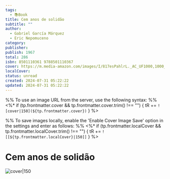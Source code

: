```yaml
---
tags:
  - 📚Book
title: Cem anos de solidão
subtitle: ""
author:
  - Gabriel García Márquez
  - Eric Nepomuceno
category: 
publisher: 
publish: 1967
total: 286
isbn: 8501110361 9788501110367
cover: https://m.media-amazon.com/images/I/817esPahlrL._AC_UF1000,1000_QL80_.jpg
localCover: 
status: unread
created: 2024-07-31 05:22:22
updated: 2024-07-31 05:22:22
---
```


%% To use an image URL from the server, use the following syntax: %%
<%* if (tp.frontmatter.cover && tp.frontmatter.cover.trim() !== "") { tR += `![cover|150](${tp.frontmatter.cover})` } %>

%% To save images locally, enable the 'Enable Cover Image Save' option in the settings and enter as follows: %%
<%* if (tp.frontmatter.localCover && tp.frontmatter.localCover.trim() !== "") { tR += `![[${tp.frontmatter.localCover}|150]]` } %>

# Cem anos de solidão

![cover|150](https://m.media-amazon.com/images/I/817esPahlrL._AC_UF1000,1000_QL80_.jpg)